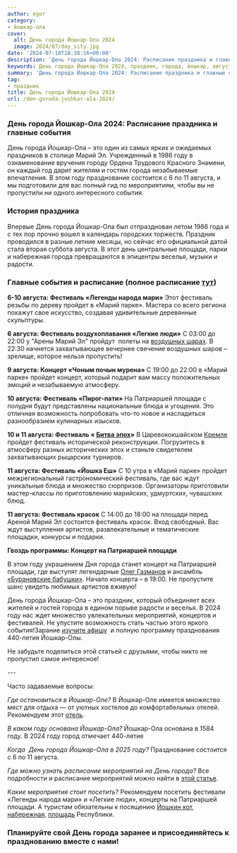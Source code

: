 ```yaml
---
author: egor
category:
- йошкар-ола
cover:
  alt: День города Йошкар-Ола 2024
  image: 2024/07/day_sity.jpg
date: '2024-07-18T18:38:16+00:00'
description: 'День города Йошкар-Ола 2024: Расписание праздника и главные события День города Йошкар-Ола – это один из самых ярких и ожидаемых праздников в столице...'
keywords: День города Йошкар-Ола 2024, праздник, города, йошкар, августа, фестиваль, день, году, ола, марий, площади, расписание, события, пройдет, концерт, патриаршей, 2024
summary: 'День города Йошкар-Ола 2024: Расписание праздника и главные события День города Йошкар-Ола – это один из самых ярких и ожидаемых праздников в столице...'
tag:
- праздник
title: День города Йошкар-Ола 2024
url: /den-goroda-joshkar-ola-2024/
---
```


### День города Йошкар-Ола 2024: Расписание праздника и главные события

День города Йошкар-Ола – это один из самых ярких и ожидаемых праздников в столице Марий Эл. Учрежденный в 1986 году в ознаменование вручения городу Ордена Трудового Красного Знамени, он каждый год дарит жителям и гостям города незабываемые впечатления. В этом году празднование состоится с 6 по 11 августа, и мы подготовили для вас полный гид по мероприятиям, чтобы вы не пропустили ни одного интересного события.

### История праздника

Впервые День города Йошкар-Ола был отпразднован летом 1986 года и с тех пор прочно вошел в календарь городских торжеств. Праздник проводился в разные летние месяцы, но сейчас его официальной датой стала вторая суббота августа. В этот день центральные площади, парки и набережная города превращаются в эпицентры веселья, музыки и радости.

### Главные события и расписание (полное расписание [тут](/programma/))

 **6-10 августа: Фестиваль «Легенды народа мари»**
Этот фестиваль резьбы по дереву пройдет в «Марий парке». Мастера со всего региона покажут свое искусство, создавая удивительные деревянные скульптуры.

**6 августа: Фестиваль воздухоплавания «Легкие люди»**
С 03:00 до 22:00 у "Арены Марий Эл" пройдут  полеты на [воздушных шарах](/progulka-na-vozdushnom-share/). В 22:30 начнется захватывающее вечернее свечение воздушных шаров – зрелище, которое нельзя пропустить!

**9 августа: Концерт «Чоным почын мурена»**
С 19:00 до 22:00 в «Марий парке» пройдет концерт, который подарит вам массу положительных эмоций и незабываемую атмосферу.

**10 августа: Фестиваль «Пирог-пати»**
На Патриаршей площади с полудня будут представлены национальные блюда и угощения. Это отличная возможность попробовать что-то новое и насладиться разнообразием кулинарных изысков.

**10 и 11 августа: Фестиваль « [Битва эпох](/bitva-epoh/)»**
В Царевококшайском [Кремле](/marijskij-kreml/) пройдет фестиваль исторической реконструкции. Погрузитесь в атмосферу разных исторических эпох и станьте свидетелем захватывающих рыцарских турниров.

**11 августа: Фестиваль «Йошка Еш»**
С 10 утра в «Марий парке» пройдет межрегиональный гастрономический фестиваль, где вас ждут уникальные блюда и множество сюрпризов. Организаторы приготовили мастер-классы по приготовлению марийских, удмуртских, чувашских блюд.

**11 августа: Фестиваль красок**
С 14:00 до 18:00 на площади перед Ареной Марий Эл состоится фестиваль красок. Вход свободный. Вас ждут выступления артистов, развлекательные и тематические площадки, конкурсы и подарки.

**Гвоздь программы: Концерт на Патриаршей площади**

В этом году украшением Дня города станет концерт на Патриаршей площади, где выступят легендарные [Олег Газманов](https://gazmanov.ru/) и ансамбль [«Бурановские бабушки»](https://ru.wikipedia.org/wiki/%D0%91%D1%83%D1%80%D0%B0%D0%BD%D0%BE%D0%B2%D1%81%D0%BA%D0%B8%D0%B5_%D0%B1%D0%B0%D0%B1%D1%83%D1%88%D0%BA%D0%B8). Начало концерта – в 19:00. Не пропустите шанс увидеть любимых артистов вживую!

День города Йошкар-Ола – это праздник, который объединяет всех жителей и гостей города в едином порыве радости и веселья. В 2024 году нас ждет множество увлекательных мероприятий, концертов и фестивалей. Не упустите возможность стать частью этого яркого события!Зарание [изучите афишу](/programma/)  и полную программу празднования 440-летия Йошкар-Олы.

Не забудьте поделиться этой статьей с друзьями, чтобы никто не пропустил самое интересное!

\-\-\-

Часто задаваемые вопросы:

_Где остановиться в Йошкар-Оле?_
В Йошкар-Оле имеется множество мест для отдыха — от уютных хостелов до комфортабельных отелей. Рекомендуем этот [отель](/azimut-hotels/).

_В каком году основана Йошкар-Ола?_
Йошкар-Ола основана в 1584 году. В 2024 году город отмечает 440-летие

_Когда  День города Йошкар-Ола в 2025 году?_
Празднование состоится с 6 по 11 августа.

_Где можно узнать расписание мероприятий на День города?_
Все подробности и расписание мероприятий можно найти в [этой статье](/programma/).

_Какие мероприятия стоит посетить_?
Рекомендуем посетить фестивали «Легенды народа мари» и «Легкие люди», концерты на Патриаршей площади. А туристам обязательны к посящению [Йошкин кот](/joshkin_kot/), [набережная](/brugge/), [площадь](/devamaria/) Республики.

### Планируйте свой День города заранее и присоединяйтесь к празднованию вместе с нами!